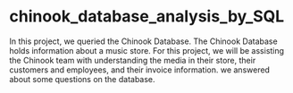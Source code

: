# chinook_database_analysis_by_SQL
In this project, we queried the Chinook Database. The Chinook Database holds information about a music store. For this project, we will be assisting the Chinook team with understanding the media in their store, their customers and employees, and their invoice information. we answered about some questions on the database.

